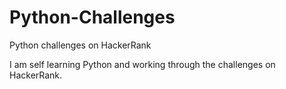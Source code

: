 # Python-Challenges
Python challenges on HackerRank


I am self learning Python and working through the challenges on HackerRank. 
